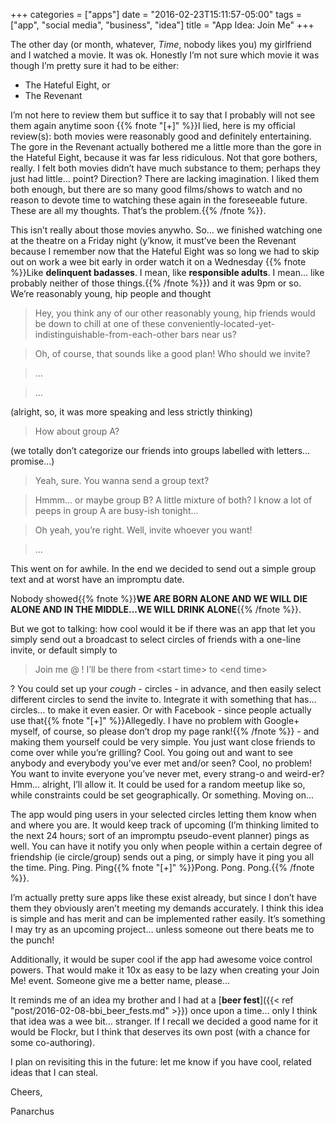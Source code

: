 +++
categories = ["apps"]
date = "2016-02-23T15:11:57-05:00"
tags = ["app", "social media", "business", "idea"]
title = "App Idea: Join Me"
+++

The other day (or month, whatever, *Time*, nobody likes you) my girlfriend and I watched a movie. It was ok. Honestly I’m not sure which movie it was though I’m pretty sure it had to be either:

* The Hateful Eight, or
* The Revenant

I’m not here to review them but suffice it to say that I probably will<!--more--> not see them again anytime soon
{{% fnote "[+]" %}}I lied, here is my official review(s): both movies were reasonably good and definitely entertaining. The gore in the Revenant actually bothered me a little more than the gore in the Hateful Eight, because it was far less ridiculous. Not that gore bothers, really. I felt both movies didn’t have much substance to them; perhaps they just had little… point? Direction? There are lacking imagination. I liked them both enough, but there are so many good films/shows to watch and no reason to devote time to watching these again in the foreseeable future. These are all my thoughts. That’s the problem.{{% /fnote %}}.

This isn’t really about those movies anywho. So… we finished watching one at the theatre on a Friday night (y’know, it must’ve been the Revenant because I remember now that the Hateful Eight was so long we had to skip out on work a wee bit early in order watch it on a Wednesday {{% fnote %}}Like **delinquent badasses**. I mean, like **responsible adults**. I mean… like probably neither of those things.{{% /fnote %}}) and it was 9pm or so. We’re reasonably young, hip people and thought

> Hey, you think any of our other reasonably young, hip friends would be down to chill at one of these conveniently-located-yet-indistinguishable-from-each-other bars near us?

> Oh, of course, that sounds like a good plan! Who should we invite?

> …

> …

(alright, so, it was more speaking and less strictly thinking)

> How about group A?

(we totally don’t categorize our friends into groups labelled with letters… promise...)

> Yeah, sure. You wanna send a group text?

> Hmmm… or maybe group B? A little mixture of both? I know a lot of peeps in group A are busy-ish tonight…

> Oh yeah, you’re right. Well, invite whoever you want!

> …

This went on for awhile. In the end we decided to send out a simple group text and at worst have an impromptu date.

Nobody showed{{% fnote %}}**WE ARE BORN ALONE AND WE WILL DIE ALONE AND IN THE MIDDLE...WE WILL DRINK ALONE**{{% /fnote %}}.

But we got to talking: how cool would it be if there was an app that let you simply send out a broadcast to select circles of friends with a one-line invite, or default simply to

> Join me @ <place>! I’ll be there from \<start time\> to \<end time\>

? You could set up your *cough* - circles - in advance, and then easily select different circles to send the invite to. Integrate it with something that has… circles… to make it even easier. Or with Facebook - since people actually use that{{% fnote "[+]" %}}Allegedly. I have no problem with Google+ myself, of course, so please don’t drop my page rank!{{% /fnote %}} - and making them yourself could be very simple. You just want close friends to come over while you’re grilling? Cool. You going out and want to see anybody and everybody you’ve ever met and/or seen? Cool, no problem! You want to invite everyone you’ve never met, every strang-o and weird-er? Hmm… alright, I’ll allow it. It could be used for a random meetup like so, while constraints could be set geographically. Or something. Moving on...

The app would ping users in your selected circles letting them know when and where you are. It would keep track of upcoming (I’m thinking limited to the next 24 hours; sort of an impromptu pseudo-event planner) pings as well. You can have it notify you only when people within a certain degree of friendship (ie circle/group) sends out a ping, or simply have it ping you all the time. Ping. Ping. Ping{{% fnote "[+]" %}}Pong. Pong. Pong.{{% /fnote %}}.

I’m actually pretty sure apps like these exist already, but since I don’t have them they obviously aren’t meeting my demands accurately. I think this idea is simple and has merit and can be implemented rather easily. It’s something I may try as an upcoming project… unless someone out there beats me to the punch!

Additionally, it would be super cool if the app had awesome voice control powers. That would make it 10x as easy to be lazy when creating your Join Me! event. Someone give me a better name, please...

It reminds me of an idea my brother and I had at a [**beer fest**]({{< ref "post/2016-02-08-bbi_beer_fests.md" >}}) once upon a time… only I think that idea was a wee bit… stranger. If I recall we decided a good name for it would be Flockr, but I think that deserves its own post (with a chance for some co-authoring).

I plan on revisiting this in the future: let me know if you have cool, related ideas that I can steal.

Cheers,

Panarchus

